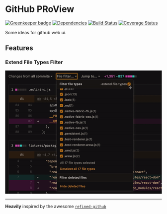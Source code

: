 # GitHub PRoView

[![Greenkeeper badge](https://badges.greenkeeper.io/iamogbz/gh-pro-view.svg)](https://greenkeeper.io/)
[![Dependencies](https://david-dm.org/iamogbz/gh-pro-view.svg)](https://github.com/iamogbz/gh-pro-view)
[![Build Status](https://travis-ci.org/iamogbz/gh-pro-view.svg?branch=master)](https://travis-ci.org/iamogbz/gh-pro-view)
[![Coverage Status](https://coveralls.io/repos/github/iamogbz/gh-pro-view/badge.svg?branch=master)](https://coveralls.io/github/iamogbz/gh-pro-view?branch=master)

Some ideas for github web ui.

## Features

### Extend File Types Filter

![extend-file-types-filter-demo](src/assets/images/extend-file-types-demo.gif)

---

**Heavily** inspired by the awesome [`refined-github`](https://github.com/sindresorhus/refined-github)
